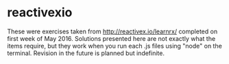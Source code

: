 # reactivexio

These were exercises taken from http://reactivex.io/learnrx/ completed on first week of May 2016.  Solutions presented here are not exactly what the items require, but they work when you run each .js files using "node" on the terminal.  Revision in the future is planned but indefinite.
